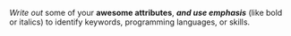 *Write out* some of your **awesome attributes**, _**and use emphasis**_ (like bold or italics) to identify keywords, programming languages, or skills. 
